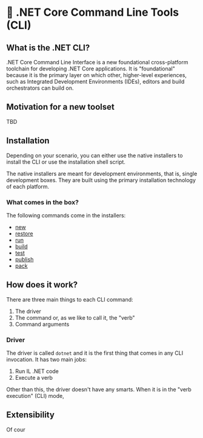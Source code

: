 # 🔧 .NET Core Command Line Tools (CLI)

## What is the .NET CLI?
.NET Core Command Line Interface is a new foundational cross-platform toolchain for developing 
.NET Core applications. It is "foundational" because it is the primary layer on which other, 
higher-level experiences, such as Integrated Development Environments (IDEs), editors and 
build orchestrators can build on. 

## Motivation for a new toolset
TBD

## Installation
Depending on your scenario, you can either use the native installers to install the CLI or use the 
installation shell script.

The native installers are meant for development environments, that is, single development boxes. They 
are built using the primary installation technology of each platform. 

### What comes in the box?
The following commands come in the installers:

* [new](dotnet-new.md)
* [restore](dotnet-restore.md)
* [run](dotnet-run.md)
* [build](dotnet-build.md)
* [test](dotnet-test.md)
* [publish](dotnet-publish.md)
* [pack](dotnet-pack.md)

## How does it work?
There are three main things to each CLI command:

1. The driver
2. The command or, as we like to call it, the "verb"
3. Command arguments

### Driver
The driver is called `dotnet` and it is the first thing that comes in any CLI invocation. It has two 
main jobs:

1. Run IL .NET code
2. Execute a verb 

Other than this, the driver doesn't have any smarts. When it is in the "verb execution" (CLI) mode, 


## Extensibility
Of cour
